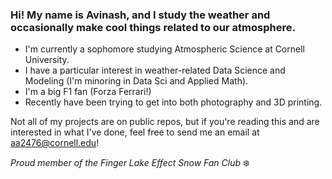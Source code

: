 ### Hi! My name is Avinash, and I study the weather and occasionally make cool things related to our atmosphere.

- I'm currently a sophomore studying Atmospheric Science at Cornell University. 
- I have a particular interest in weather-related Data Science and Modeling (I'm minoring in Data Sci and Applied Math). 
- I'm a big F1 fan (Forza Ferrari!)
- Recently have been trying to get into both photography and 3D printing.

Not all of my projects are on public repos, but if you're reading this and are interested in what I've done, feel free to send me an email at aa2476@cornell.edu!


_Proud member of the Finger Lake Effect Snow Fan Club_ ❄️
